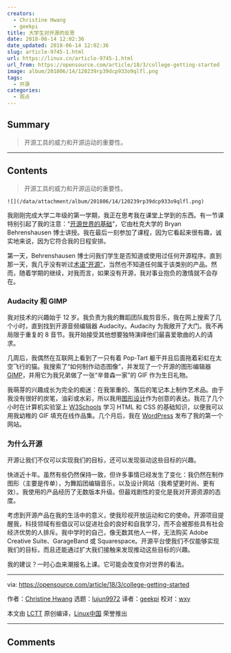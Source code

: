 ```yaml
---
creators:
  - Christine Hwang
  - geekpi
title: 大学生对开源的反思
date: 2018-06-14 12:02:36
date_updated: 2018-06-14 12:02:36
slug: article-9745-1.html
url: https://linux.cn/article-9745-1.html
url_from: https://opensource.com/article/18/3/college-getting-started
image: album/201806/14/120239rp39dcp933o9qlfl.png
tags:
  - 开源
categories:
  - 观点
---
```


## Summary

> 开源工具的威力和开源运动的重要性。

***

<!-- more -->

## Contents

> 
> 开源工具的威力和开源运动的重要性。
> 
> 
> 

`![](/data/attachment/album/201806/14/120239rp39dcp933o9qlfl.png)`

我刚刚完成大学二年级的第一学期，我正在思考我在课堂上学到的东西。有一节课特别引起了我的注意：“[开源世界的基础](https://ssri.duke.edu/news/new-course-explores-open-source-principles)”，它由杜克大学的 Bryan Behrenshausen 博士讲授。我在最后一刻参加了课程，因为它看起来很有趣，诚实地来说，因为它符合我的日程安排。

第一天，Behrenshausen 博士问我们学生是否知道或使用过任何开源程序。直到那一天，我几乎没有听过[术语“开源”](https://opensource.com/node/42001)，当然也不知道任何属于该类别的产品。然而，随着学期的继续，对我而言，如果没有开源，我对事业抱负的激情就不会存在。

### Audacity 和 GIMP

我对技术的兴趣始于 12 岁。我负责为我的舞蹈团队裁剪音乐，我在网上搜索了几个小时，直到找到开源音频编辑器 Audacity。Audacity 为我敞开了大门。我不再局限于重复的 8 音节。我开始接受其他想要独特演绎他们最喜爱歌曲的人的请求。

几周后，我偶然在互联网上看到了一只有着 Pop-Tart 躯干并且后面拖着彩虹在太空飞行的猫。我搜索了“如何制作动态图像”，并发现了一个开源的图形编辑器 [GIMP](https://www.gimp.org/)，并用它为我兄弟做了一张“辛普森一家”的 GIF 作为生日礼物。

我萌芽的兴趣成长为完全的痴迷：在我笨重的、落后的笔记本上制作艺术品。由于我没有很好的炭笔，油彩或水彩，所以我用[图形设计](https://opensource.com/node/30251)作为创意的表达。我花了几个小时在计算机实验室上 [W3Schools](https://www.w3schools.com/) 学习 HTML 和 CSS 的基础知识，以便我可以用我幼稚的 GIF 填充在线作品集。几个月后，我在 [WordPress](https://opensource.com/node/31441) 发布了我的第一个网站。

### 为什么开源

开源让我们不仅可以实现我们的目标，还可以发现驱动这些目标的兴趣。

快进近十年。虽然有些仍然保持一致，但许多事情已经发生了变化：我仍然在制作图形（主要是传单），为舞蹈团编辑音乐，以及设计网站（我希望更时尚、更有效）。我使用的产品经历了无数版本升级。但最戏剧性的变化是我对开源资源的态度。

考虑到开源产品在我的生活中的意义，使我珍视开放运动和它的使命。开源项目提醒我，科技领域有些倡议可以促进社会的良好和自我学习，而不会被那些具有社会经济优势的人排斥。我中学时的自己，像无数其他人一样，无法购买 Adobe Creative Suite、GarageBand 或 Squarespace。开源平台使我们不仅能够实现我们的目标，而且还能通过扩大我们接触来发现推动这些目标的兴趣。

我的建议？一时心血来潮报名上课。它可能会改变你对世界的看法。

---

via: <https://opensource.com/article/18/3/college-getting-started>

作者：[Christine Hwang](https://opensource.com/users/christinehwang) 选题：[lujun9972](https://github.com/lujun9972) 译者：[geekpi](https://github.com/geekpi) 校对：[wxy](https://github.com/wxy)

本文由 [LCTT](https://github.com/LCTT/TranslateProject) 原创编译，[Linux中国](https://linux.cn/) 荣誉推出

***

## Comments
